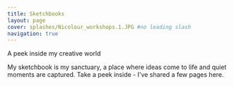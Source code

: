 ```yaml
---
title: Sketchbooks
layout: page
cover: splashes/Nicolour_workshops.1.JPG #no leading slash
navigation: true
---
```


A peek inside my creative world

My sketchbook is my sanctuary, a place where ideas come to life and quiet moments are captured.
 Take a peek inside - I've shared a few pages here.